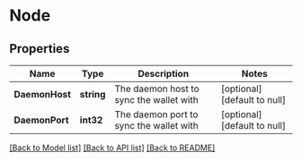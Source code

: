 # Node

## Properties
Name | Type | Description | Notes
------------ | ------------- | ------------- | -------------
**DaemonHost** | **string** | The daemon host to sync the wallet with | [optional] [default to null]
**DaemonPort** | **int32** | The daemon port to sync the wallet with | [optional] [default to null]

[[Back to Model list]](../README.md#documentation-for-models) [[Back to API list]](../README.md#documentation-for-api-endpoints) [[Back to README]](../README.md)


